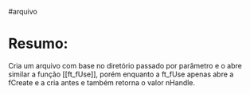 #arquivo 


# Resumo:
Cria um arquivo com base no diretório passado por parâmetro e o abre similar a função [[ft_fUse]], porém enquanto a ft_fUse apenas abre a fCreate e a cria antes e também retorna o valor nHandle.